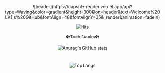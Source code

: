 <div align="center">
![header](https://capsule-render.vercel.app/api?type=Waving&color=gradient&height=300&section=header&text=Welcome%20LK1's%20GitHub&fontAlign=48&fontAlignY=35&_render&animation=fadeIn)

[![Hits](https://hits.seeyoufarm.com/api/count/incr/badge.svg?url=https%3A%2F%2Fgithub.com%2Fsstipdev%2Fhit-counter&count_bg=%2369CF7D&title_bg=%234F3838&icon=eclipsemosquitto.svg&icon_color=%23D1BD73&title=visitant&edge_flat=false)](https://hits.seeyoufarm.com)


🛠Tech Stacks🛠


![Anurag's GitHub stats](https://github-readme-stats.vercel.app/api?username=sstipdev&show_icons=true&theme=noctis_minimus)
#
![Top Langs](https://github-readme-stats.vercel.app/api/top-langs/?username=sstipdev&layout=compact&theme=tokyonight)

</div>
